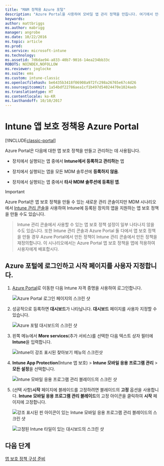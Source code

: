 ```yaml
---
title: "MAM 정책용 Azure 포털"
description: "Azure Portal을 사용하여 모바일 앱 관리 정책을 만듭니다. 여기에서 만든 정책은 Intune에 등록되었거나 등록되지 않은 장치에 적용할 수 있습니다."
keywords: 
author: mattbriggs
ms.author: mabrigg
manager: angrobe
ms.date: 10/22/2016
ms.topic: article
ms.prod: 
ms.service: microsoft-intune
ms.technology: 
ms.assetid: 7d6dae94-a833-40b7-9016-14ea234bb33c
ROBOTS: NOINDEX,NOFOLLOW
ms.reviewer: joglocke
ms.suite: ems
ms.custom: intune-classic
ms.openlocfilehash: be6435b3418f06908a972fc298a26765e67c4d26
ms.sourcegitcommit: 1a54bdf22786aea1cf1b497d54024470e1024aeb
ms.translationtype: HT
ms.contentlocale: ko-KR
ms.lasthandoff: 10/10/2017
---
```

# <a name="azure-portal-for-intune-app-protection-policies"></a>Intune 앱 보호 정책용 Azure Portal

[!INCLUDE[classic-portal](../includes/classic-portal.md)]

Azure Portal은 다음에 대한 앱 보호 정책을 만들고 관리하는 데 사용됩니다.

- 장치에서 실행되는 앱 중에서 **Intune에서 등록하고 관리하는** 앱

- 장치에서 실행되는 앱을 모든 MDM 솔루션에 **등록하지 않음**.
- 장치에서 실행되는 앱 중에서 **타사 MDM 솔루션에 등록된 앱**.

>[!IMPORTANT]
> Azure Portal은 앱 보호 정책을 만들 수 있는 새로운 관리 콘솔이지만 MDM 시나리오에서 [Intune 관리 콘솔](configure-and-deploy-mobile-application-management-policies-in-the-microsoft-intune-console.md)을 사용하여 Intune에 등록된 장치의 앱을 지원하는 앱 보호 정책을 만들 수도 있습니다.

> Intune 관리 콘솔에서 사용할 수 있는 앱 보호 정책 설정이 일부 나타나지 않을 수도 있습니다. 또한 Intune 관리 콘솔과 Azure Portal 둘 다에서 앱 보호 정책을 만들 경우 Azure Portal에서 만든 정책이 Intune 관리 콘솔에서 만든 정책을 재정의합니다. 이 시나리오에서는 Azure Portal 앱 보호 정책을 앱에 적용하여 사용자에게 배포합시다.


## <a name="sign-in-to-the-azure-portal-and-customize-your-start-page"></a>Azure 포털에 로그인하고 시작 페이지를 사용자 지정합니다.

1.  [Azure Portal](https://portal.azure.com)로 이동한 다음 Intune 자격 증명을 사용하여 로그인합니다.

    ![Azure Portal 로그인 페이지의 스크린 샷](../media/AppManagement/AzurePortal_MAMSigninPage.png)

2.  성공적으로 등록하면 **대시보드**가 나타납니다. **대시보드** 페이지를 사용자 지정할 수 있습니다.

    ![Azure 포털 대시보드의 스크린 샷](../media/AppManagement/AzurePortal_MAMStartboard_NoMAM.png)

3.  왼쪽 메뉴에서 **More services**(추가 서비스)를 선택한 다음 텍스트 상자 필터에 **Intune**을 입력합니다.

    ![Intune이 강조 표시된 찾아보기 메뉴의 스크린샷](../media/AppManagement/MAM-Azure-Portal-1.png)

4.  **Intune App Protection**(Intune 앱 보호) > **Intune 모바일 응용 프로그램 관리** > **모든 설정**을 선택합니다.

    ![Intune 모바일 응용 프로그램 관리 블레이드의 스크린 샷](../media/AppManagement/MAM-Azure-Portal-2.png)

5. (선택 사항)**시작** 페이지에 블레이드를 고정하려면 블레이드의 **고정** 옵션을 사용합니다. **Intune 모바일 응용 프로그램 관리 블레이드**의 고정 아이콘을 클릭하여 **시작** 페이지에 고정합니다.

    ![강조 표시된 핀 아이콘이 있는 Intune 모바일 응용 프로그램 관리 블레이드의 스크린 샷](../media/AppManagement/AzurePortal_MAM_PinBladeAction.png)

    ![고정된 Intune 타일이 있는 대시보드의 스크린 샷](../media/AppManagement/AzurePortal_MAM_Startboard_withMAM.png)

## <a name="next-steps"></a>다음 단계
[앱 보호 정책 구성 준비](get-ready-to-configure-mobile-app-management-policies-with-microsoft-intune.md)
